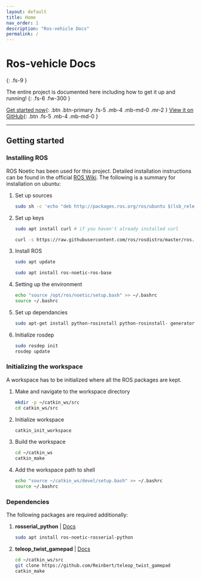 ```yaml
---
layout: default
title: Home
nav_order: 1
description: "Ros-vehicle Docs"
permalink: /
---
```


# Ros-vehicle Docs
{: .fs-9 }

The entire project is documented here including how to get it up and running!
{: .fs-6 .fw-300 }

[Get started now](#getting-started){: .btn .btn-primary .fs-5 .mb-4 .mb-md-0 .mr-2 } [View it on GitHub](https://github.com/mubarizahmed/ros-vehicle){: .btn .fs-5 .mb-4 .mb-md-0 }

---

## Getting started

### Installing ROS
  ROS Noetic has been used for this project. Detailed installation instructions can be found in the official [ROS Wiki](http://wiki.ros.org/noetic/Installation). The following is a summary for installation on ubuntu:

  1. Set up sources

      ```sh
      sudo sh -c 'echo "deb http://packages.ros.org/ros/ubuntu $(lsb_release -sc) main" > /etc/apt/sources.list.d/ros-latest.list'
      ```
  2. Set up keys

      ```sh
      sudo apt install curl # if you haven't already installed curl

      curl -s https://raw.githubusercontent.com/ros/rosdistro/master/ros.asc | sudo apt-key add -
      ```

  3. Install ROS

      ```sh
      sudo apt update

      sudo apt install ros-noetic-ros-base
      ```

  4. Setting up the environment
      ```sh
      echo "source /opt/ros/noetic/setup.bash" >> ~/.bashrc
      source ~/.bashrc
      ```

  5. Set up dependancies
      ```sh
      sudo apt-get install python-rosinstall python-rosinstall- generator python-wstool build-essential
      ```

  6. Initialize rosdep
      ```sh
      sudo rosdep init
      rosdep update
      ```

### Initializing the workspace
  A workspace has to be initialized where all the ROS packages are kept.

  1. Make and navigate to the workspace directory
      ```sh
      mkdir -p ~/catkin_ws/src
      cd catkin_ws/src
      ```
  2. Initialize workspace
      ```sh
      catkin_init_workspace
      ```
  3. Build the workspace
      ```sh
      cd ~/catkin_ws
      catkin_make
      ```
  3. Add the workspace path to shell
      ```sh
      echo "source ~/catkin_ws/devel/setup.bash" >> ~/.bashrc
      source ~/.bashrc
      ```
### Dependencies
  The following packages are required additionally:

  1. **rosserial_python** | [Docs](http://wiki.ros.org/rosserial_python)
      ```sh
      sudo apt install ros-noetic-rosserial-python
      ```
  2. **teleop_twist_gamepad** | [Docs](https://github.com/Reinbert/teleop_twist_gamepad)
      ```sh
      cd ~/catkin_ws/src
      git clone https://github.com/Reinbert/teleop_twist_gamepad
      catkin_make
      ```
